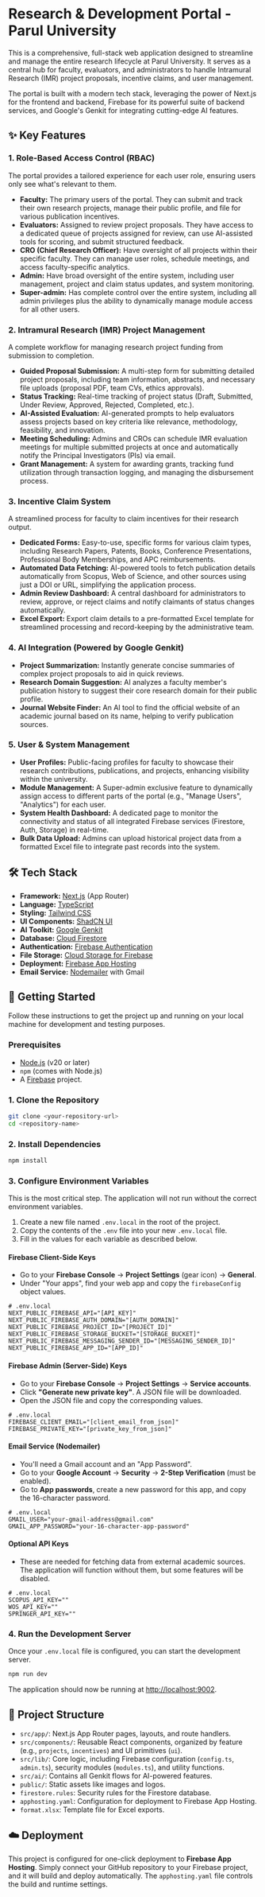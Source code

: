 # Research & Development Portal - Parul University

This is a comprehensive, full-stack web application designed to streamline and manage the entire research lifecycle at Parul University. It serves as a central hub for faculty, evaluators, and administrators to handle Intramural Research (IMR) project proposals, incentive claims, and user management.

The portal is built with a modern tech stack, leveraging the power of Next.js for the frontend and backend, Firebase for its powerful suite of backend services, and Google's Genkit for integrating cutting-edge AI features.

## ✨ Key Features

### 1. Role-Based Access Control (RBAC)
The portal provides a tailored experience for each user role, ensuring users only see what's relevant to them.
-   **Faculty:** The primary users of the portal. They can submit and track their own research projects, manage their public profile, and file for various publication incentives.
-   **Evaluators:** Assigned to review project proposals. They have access to a dedicated queue of projects assigned for review, can use AI-assisted tools for scoring, and submit structured feedback.
-   **CRO (Chief Research Officer):** Have oversight of all projects within their specific faculty. They can manage user roles, schedule meetings, and access faculty-specific analytics.
-   **Admin:** Have broad oversight of the entire system, including user management, project and claim status updates, and system monitoring.
-   **Super-admin:** Has complete control over the entire system, including all admin privileges plus the ability to dynamically manage module access for all other users.

### 2. Intramural Research (IMR) Project Management
A complete workflow for managing research project funding from submission to completion.
-   **Guided Proposal Submission:** A multi-step form for submitting detailed project proposals, including team information, abstracts, and necessary file uploads (proposal PDF, team CVs, ethics approvals).
-   **Status Tracking:** Real-time tracking of project status (Draft, Submitted, Under Review, Approved, Rejected, Completed, etc.).
-   **AI-Assisted Evaluation:** AI-generated prompts to help evaluators assess projects based on key criteria like relevance, methodology, feasibility, and innovation.
-   **Meeting Scheduling:** Admins and CROs can schedule IMR evaluation meetings for multiple submitted projects at once and automatically notify the Principal Investigators (PIs) via email.
-   **Grant Management:** A system for awarding grants, tracking fund utilization through transaction logging, and managing the disbursement process.

### 3. Incentive Claim System
A streamlined process for faculty to claim incentives for their research output.
-   **Dedicated Forms:** Easy-to-use, specific forms for various claim types, including Research Papers, Patents, Books, Conference Presentations, Professional Body Memberships, and APC reimbursements.
-   **Automated Data Fetching:** AI-powered tools to fetch publication details automatically from Scopus, Web of Science, and other sources using just a DOI or URL, simplifying the application process.
-   **Admin Review Dashboard:** A central dashboard for administrators to review, approve, or reject claims and notify claimants of status changes automatically.
-   **Excel Export:** Export claim details to a pre-formatted Excel template for streamlined processing and record-keeping by the administrative team.

### 4. AI Integration (Powered by Google Genkit)
-   **Project Summarization:** Instantly generate concise summaries of complex project proposals to aid in quick reviews.
-   **Research Domain Suggestion:** AI analyzes a faculty member's publication history to suggest their core research domain for their public profile.
-   **Journal Website Finder:** An AI tool to find the official website of an academic journal based on its name, helping to verify publication sources.

### 5. User & System Management
-   **User Profiles:** Public-facing profiles for faculty to showcase their research contributions, publications, and projects, enhancing visibility within the university.
-   **Module Management:** A Super-admin exclusive feature to dynamically assign access to different parts of the portal (e.g., "Manage Users", "Analytics") for each user.
-   **System Health Dashboard:** A dedicated page to monitor the connectivity and status of all integrated Firebase services (Firestore, Auth, Storage) in real-time.
-   **Bulk Data Upload:** Admins can upload historical project data from a formatted Excel file to integrate past records into the system.

## 🛠️ Tech Stack

-   **Framework:** [Next.js](https://nextjs.org/) (App Router)
-   **Language:** [TypeScript](https://www.typescriptlang.org/)
-   **Styling:** [Tailwind CSS](https://tailwindcss.com/)
-   **UI Components:** [ShadCN UI](https://ui.shadcn.com/)
-   **AI Toolkit:** [Google Genkit](https://firebase.google.com/docs/genkit)
-   **Database:** [Cloud Firestore](https://firebase.google.com/docs/firestore)
-   **Authentication:** [Firebase Authentication](https://firebase.google.com/docs/auth)
-   **File Storage:** [Cloud Storage for Firebase](https://firebase.google.com/docs/storage)
-   **Deployment:** [Firebase App Hosting](https://firebase.google.com/docs/hosting)
-   **Email Service:** [Nodemailer](https://nodemailer.com/) with Gmail

## 🚀 Getting Started

Follow these instructions to get the project up and running on your local machine for development and testing purposes.

### Prerequisites

-   [Node.js](https://nodejs.org/) (v20 or later)
-   `npm` (comes with Node.js)
-   A [Firebase](https://firebase.google.com/) project.

### 1. Clone the Repository

```bash
git clone <your-repository-url>
cd <repository-name>
```

### 2. Install Dependencies

```bash
npm install
```

### 3. Configure Environment Variables

This is the most critical step. The application will not run without the correct environment variables.

1.  Create a new file named `.env.local` in the root of the project.
2.  Copy the contents of the `.env` file into your new `.env.local` file.
3.  Fill in the values for each variable as described below.

#### Firebase Client-Side Keys
-   Go to your **Firebase Console** -> **Project Settings** (gear icon) -> **General**.
-   Under "Your apps", find your web app and copy the `firebaseConfig` object values.

```env
# .env.local
NEXT_PUBLIC_FIREBASE_API="[API_KEY]"
NEXT_PUBLIC_FIREBASE_AUTH_DOMAIN="[AUTH_DOMAIN]"
NEXT_PUBLIC_FIREBASE_PROJECT_ID="[PROJECT_ID]"
NEXT_PUBLIC_FIREBASE_STORAGE_BUCKET="[STORAGE_BUCKET]"
NEXT_PUBLIC_FIREBASE_MESSAGING_SENDER_ID="[MESSAGING_SENDER_ID]"
NEXT_PUBLIC_FIREBASE_APP_ID="[APP_ID]"
```

#### Firebase Admin (Server-Side) Keys
-   Go to your **Firebase Console** -> **Project Settings** -> **Service accounts**.
-   Click **"Generate new private key"**. A JSON file will be downloaded.
-   Open the JSON file and copy the corresponding values.

```env
# .env.local
FIREBASE_CLIENT_EMAIL="[client_email_from_json]"
FIREBASE_PRIVATE_KEY="[private_key_from_json]"
```

#### Email Service (Nodemailer)
-   You'll need a Gmail account and an "App Password".
-   Go to your **Google Account** -> **Security** -> **2-Step Verification** (must be enabled).
-   Go to **App passwords**, create a new password for this app, and copy the 16-character password.

```env
# .env.local
GMAIL_USER="your-gmail-address@gmail.com"
GMAIL_APP_PASSWORD="your-16-character-app-password"
```

#### Optional API Keys
-   These are needed for fetching data from external academic sources. The application will function without them, but some features will be disabled.

```env
# .env.local
SCOPUS_API_KEY=""
WOS_API_KEY=""
SPRINGER_API_KEY=""
```

### 4. Run the Development Server

Once your `.env.local` file is configured, you can start the development server.

```bash
npm run dev
```

The application should now be running at [http://localhost:9002](http://localhost:9002).

## 📁 Project Structure

-   `src/app/`: Next.js App Router pages, layouts, and route handlers.
-   `src/components/`: Reusable React components, organized by feature (e.g., `projects`, `incentives`) and UI primitives (`ui`).
-   `src/lib/`: Core logic, including Firebase configuration (`config.ts`, `admin.ts`), security modules (`modules.ts`), and utility functions.
-   `src/ai/`: Contains all Genkit flows for AI-powered features.
-   `public/`: Static assets like images and logos.
-   `firestore.rules`: Security rules for the Firestore database.
-   `apphosting.yaml`: Configuration for deployment to Firebase App Hosting.
-   `format.xlsx`: Template file for Excel exports.

## ☁️ Deployment

This project is configured for one-click deployment to **Firebase App Hosting**. Simply connect your GitHub repository to your Firebase project, and it will build and deploy automatically. The `apphosting.yaml` file controls the build and runtime settings.
